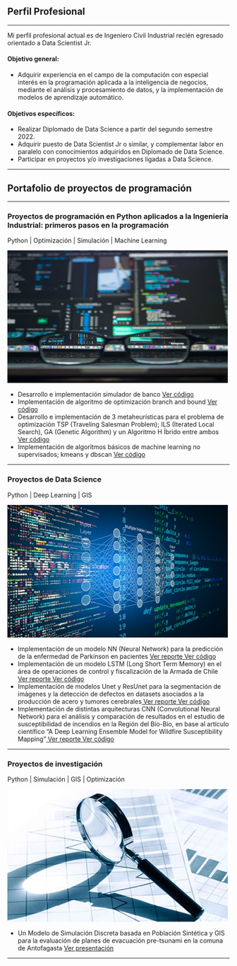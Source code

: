 ## Perfil Profesional

---
Mi perfil profesional actual es de Ingeniero Civil Industrial recién egresado orientado a Data Scientist Jr.

#### Objetivo general:
- Adquirir experiencia en el campo de la computación con especial interés en la programación aplicada a la inteligencia de negocios, mediante el análisis y procesamiento de datos, y la implementación de modelos de aprendizaje automático.

#### Objetivos específicos:
- Realizar Diplomado de Data Science a partir del segundo semestre 2022.
- Adquirir puesto de Data Scientist Jr o similar, y complementar labor en paralelo con conocimientos adquiridos en Diplomado de Data Science.
- Participar en proyectos y/o investigaciones ligadas a Data Science. 

---
## Portafolio de proyectos de programación

---
### Proyectos de programación en Python aplicados a la Ingeniería Industrial: primeros pasos en la programación
Python | Optimización | Simulación | Machine Learning

[<img src="images/image1.jpeg?raw=true" width="500" height="300"/>](https://github.com/Pjerez98/Proyectos/tree/master/Programaci%C3%B3n%20Aplicada%20a%20la%20Ingenier%C3%ADa%20Industrial)

- Desarrollo e implementación simulador de banco [ Ver código ](https://github.com/Pjerez98/Proyectos/blob/master/Programaci%C3%B3n%20Aplicada%20a%20la%20Ingenier%C3%ADa%20Industrial/Simulador%20banco/sim_banco.py) 
- Implementación de algoritmo de optimización branch and bound [ Ver código ](https://github.com/Pjerez98/Proyectos/blob/master/Programaci%C3%B3n%20Aplicada%20a%20la%20Ingenier%C3%ADa%20Industrial/Branch%20and%20Bound/branch_and_bound.py)
- Desarrollo e implementación de 3 metaheurísticas para el problema de optimización TSP (Traveling Salesman Problem); ILS (Iterated Local
Search), GA (Genetic Algorithm) y un Algoritmo H Íbrido entre ambos [ Ver código ](https://github.com/Pjerez98/Proyectos/blob/master/Programaci%C3%B3n%20Aplicada%20a%20la%20Ingenier%C3%ADa%20Industrial/Metaheur%C3%ADsticas/ils_ag_hibrido.py)
- Implementación de algoritmos básicos de machine learning no supervisados; kmeans y dbscan [ Ver código ](https://github.com/Pjerez98/Proyectos/blob/master/Programaci%C3%B3n%20Aplicada%20a%20la%20Ingenier%C3%ADa%20Industrial/Kmeans%20y%20Dbscan/kmeans_dbscan.py)
<!---img src="images/dummy_thumbnail.jpg?raw=true"/>--->

---
### Proyectos de Data Science
Python | Deep Learning | GIS 

[<img src="images/ds2.jpg?raw=true" width="500" height="300" />](https://github.com/Pjerez98/Proyectos/tree/master/Programaci%C3%B3n%20Aplicada%20a%20la%20Ingenier%C3%ADa%20Industrial)

- Implementación de un modelo NN (Neural Network) para la predicción de la
enfermedad de Parkinson en pacientes [ Ver reporte ](/pdf/t1.pdf) [ Ver código ](https://github.com/Pjerez98/Proyectos/blob/master/Deep%20Learning/Predicci%C3%B3n%20enfermedad%20Parkinson/NN.ipynb)
- Implementación de un modelo LSTM (Long Short Term Memory) en el área de
operaciones de control y fiscalización de la Armada de Chile[ Ver reporte ](/pdf/t2.pdf) [ Ver código ](https://github.com/Pjerez98/Proyectos/blob/master/Deep%20Learning/Operaciones%20de%20control%20y%20fiscalizaci%C3%B3n%20de%20la%20Armada%20de%20Chile/LSTM.ipynb)
- Implementación de modelos Unet y ResUnet para la segmentación de imágenes
y la detección de defectos en datasets asociados a la producción de acero y
tumores cerebrales[ Ver reporte ](/pdf/proyecto.pdf) [ Ver código ](https://github.com/Pjerez98/Proyectos/blob/master/Deep%20Learning/Segmentaci%C3%B3n%20de%20im%C3%A1genes%20para%20detecci%C3%B3n%20de%20defectos%20en%20producci%C3%B3n%20de%20acero%20y%20tumores%20cerebrales/ResUnet_Unet.ipynb)
- Implementación de distintas arquitecturas CNN (Convolutional Neural Network) para el análisis y comparación de resultados en el estudio de susceptibilidad de incendios en la Región del Bío-Bío, en base al artículo científico “A Deep Learning Ensemble Model for Wildfire Susceptibility Mapping”[ Ver reporte ](/pdf/c1.pdf) [ Ver código ](https://github.com/Pjerez98/Proyectos/tree/master/Deep%20Learning/Susceptibilidad%20de%20incendios%20en%20la%20regi%C3%B3n%20del%20B%C3%ADo%20b%C3%ADo)

---
### Proyectos de investigación
Python | Simulación | GIS | Optimización 

[<img src="images/inv.jpg?raw=true" width="500" height="300" />](https://github.com/Pjerez98/Proyectos/tree/master/Simulación%20Tsunami)
- Un Modelo de Simulación Discreta basada en Población Sintética y GIS para la
evaluación de planes de evacuación pre-tsunami en la comuna de Antofagasta [ Ver presentación ](/pdf/Presentacion%20MT%20Pablo%20Jerez.pdf) 

 
<!---<img src="images/Simulation_2.gif?raw=true" width="500" height="300" />--->

---
<!--- <p style="font-size:11px">Page template forked from <a href="https://github.com/evanca/quick-portfolio">evanca</a></p> --->
<!-- Remove above link if you don't want to attibute -->
